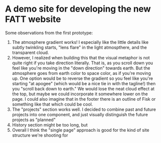 # A demo site for developing the new FATT website 

Some observations from the first prototype:
1) The atmosphere gradient works! I especially like the little details like subtly twinkling starts, "lens flare" in the light atmospthere, and the transparent cloud.
2) However, I realized when building this that the visual metaphor is not quite right if you take direction literally. That is, as you scroll down you feel like you're moving in the "down direction" towards earth. But the atmosphere goes from earth color to space color, as if you're moving up. One option would be to reverse the gradient so you feel like you're starting "at apogee" (which would be a nice tie in with the tagline!) then you "scroll back down to earth." We would lose the neat cloud effect at the top, but maybe we could incorporate it somewhere lower on the page. I could also imagine that in the footer there is an outline of Fisk or something like that which could be cool.
3) The "projects" section works well. I decided to combine past and future projects into one component, and just visually distinguish the future projects as "planned"
4) History section might be too long, but
5) Overall I think the "single page" approach is good for the kind of site structure we're shooting for
